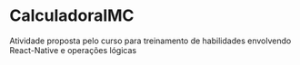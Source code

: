 # CalculadoraIMC
Atividade proposta pelo curso para treinamento de habilidades envolvendo React-Native e operações lógicas
